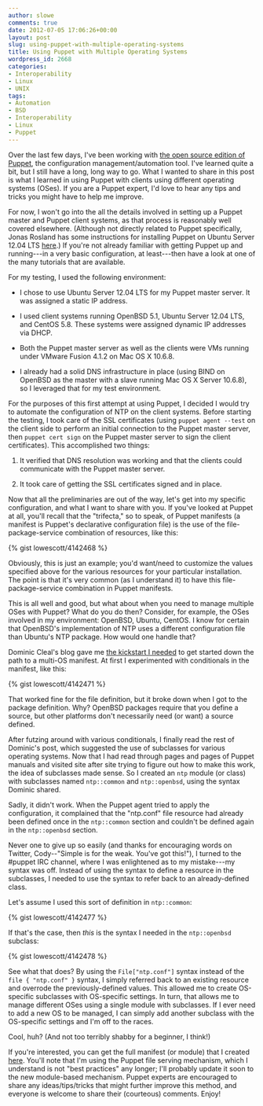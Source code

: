 ```yaml
---
author: slowe
comments: true
date: 2012-07-05 17:06:26+00:00
layout: post
slug: using-puppet-with-multiple-operating-systems
title: Using Puppet with Multiple Operating Systems
wordpress_id: 2668
categories:
- Interoperability
- Linux
- UNIX
tags:
- Automation
- BSD
- Interoperability
- Linux
- Puppet
---
```


Over the last few days, I've been working with [the open source edition of Puppet](http://puppetlabs.com/puppet/puppet-open-source/), the configuration management/automation tool. I've learned quite a bit, but I still have a long, long way to go. What I wanted to share in this post is what I learned in using Puppet with clients using different operating systems (OSes). If you are a Puppet expert, I'd love to hear any tips and tricks you might have to help me improve.

For now, I won't go into the all the details involved in setting up a Puppet master and Puppet client systems, as that process is reasonably well covered elsewhere. (Although not directly related to Puppet specifically, Jonas Rosland has some instructions for installing Puppet on Ubuntu Server 12.04 LTS [here](http://purevirtual.eu/2012/07/how-to-get-started-with-razor-and-puppet-part-1/).) If you're not already familiar with getting Puppet up and running---in a very basic configuration, at least---then have a look at one of the many tutorials that are available.

For my testing, I used the following environment:

* I chose to use Ubuntu Server 12.04 LTS for my Puppet master server. It was assigned a static IP address.

* I used client systems running OpenBSD 5.1, Ubuntu Server 12.04 LTS, and CentOS 5.8. These systems were assigned dynamic IP addresses via DHCP.

* Both the Puppet master server as well as the clients were VMs running under VMware Fusion 4.1.2 on Mac OS X 10.6.8.

* I already had a solid DNS infrastructure in place (using BIND on OpenBSD as the master with a slave running Mac OS X Server 10.6.8), so I leveraged that for my test environment.

For the purposes of this first attempt at using Puppet, I decided I would try to automate the configuration of NTP on the client systems. Before starting the testing, I took care of the SSL certificates (using `puppet agent --test` on the client side to perform an initial connection to the Puppet master server, then `puppet cert sign` on the Puppet master server to sign the client certificates). This accomplished two things:

1. It verified that DNS resolution was working and that the clients could communicate with the Puppet master server.

2. It took care of getting the SSL certificates signed and in place.

Now that all the preliminaries are out of the way, let's get into my specific configuration, and what I want to share with you. If you've looked at Puppet at all, you'll recall that the "trifecta," so to speak, of Puppet manifests (a manifest is Puppet's declarative configuration file) is the use of the file-package-service combination of resources, like this:

{% gist lowescott/4142468 %}

Obviously, this is just an example; you'd want/need to customize the values specified above for the various resources for your particular installation. The point is that it's very common (as I understand it) to have this file-package-service combination in Puppet manifests.

This is all well and good, but what about when you need to manage multiple OSes with Puppet? What do you do then? Consider, for example, the OSes involved in my environment: OpenBSD, Ubuntu, CentOS. I know for certain that OpenBSD's implementation of NTP uses a different configuration file than Ubuntu's NTP package. How would one handle that?

Dominic Cleal's blog gave me [the kickstart I needed](http://m0dlx.com/blog/Puppet_manifests__a_multi_OS_style_guide.html) to get started down the path to a multi-OS manifest. At first I experimented with conditionals in the manifest, like this:

{% gist lowescott/4142471 %}

That worked fine for the file definition, but it broke down when I got to the package definition. Why? OpenBSD packages require that you define a source, but other platforms don't necessarily need (or want) a source defined.

After futzing around with various conditionals, I finally read the rest of Dominic's post, which suggested the use of subclasses for various operating systems. Now that I had read through pages and pages of Puppet manuals and visited site after site trying to figure out how to make this work, the idea of subclasses made sense. So I created an `ntp` module (or class) with subclasses named `ntp::common` and `ntp::openbsd`, using the syntax Dominic shared.

Sadly, it didn't work. When the Puppet agent tried to apply the configuration, it complained that the "ntp.conf" file resource had already been defined once in the `ntp::common` section and couldn't be defined again in the `ntp::openbsd` section.

Never one to give up so easily (and thanks for encouraging words on Twitter, Cody--"Simple is for the weak. You've got this!"), I turned to the #puppet IRC channel, where I was enlightened as to my mistake---my syntax was off. Instead of using the syntax to define a resource in the subclasses, I needed to use the syntax to refer back to an already-defined class.

Let's assume I used this sort of definition in `ntp::common`:

{% gist lowescott/4142477 %}

If that's the case, then _this_ is the syntax I needed in the `ntp::openbsd` subclass:

{% gist lowescott/4142478 %}

See what that does? By using the `File["ntp.conf"]` syntax instead of the `file { "ntp.conf" }` syntax, I simply referred back to an existing resource and overrode the previously-defined values. This allowed me to create OS-specific subclasses with OS-specific settings. In turn, that allows me to manage different OSes using a single module with subclasses. If I ever need to add a new OS to be managed, I can simply add another subclass with the OS-specific settings and I'm off to the races.

Cool, huh? (And not too terribly shabby for a beginner, I think!)

If you're interested, you can get the full manifest (or module) that I created [here](http://pastebin.com/kmvNE1A4). You'll note that I'm using the Puppet file serving mechanism, which I understand is not "best practices" any longer; I'll probably update it soon to the new module-based mechanism. Puppet experts are encouraged to share any ideas/tips/tricks that might further improve this method, and everyone is welcome to share their (courteous) comments. Enjoy!
